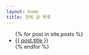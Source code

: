 ```yaml
---
layout: home
title: 전체 글 목록
---
```


<ul>
  {% for post in site.posts %}
    <li>
      <a href="{{ site.baseurl }}{{ post.url }}">
        {{ post.title }}
      </a>
    </li>
  {% endfor %}
</ul>